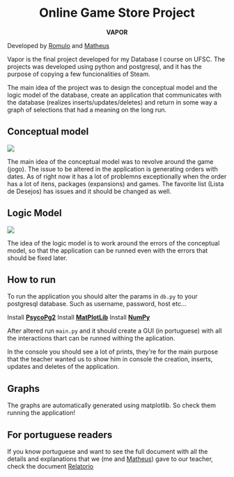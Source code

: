<h1 align="center">Online Game Store Project</h1>
<p align="center"><strong>VAPOR</strong></p>

Developed by [Romulo](https://github.com/romuloschiavon) and [Matheus](https://github.com/matheus1103)

Vapor is the final project developed for my Database I course on UFSC. The projects was developed using python and postgresql, and it has the purpose of copying a few funcionalities of Steam. 

The main idea of the project was to design the conceptual model and the logic model of the database, create an application that communicates with the database (realizes inserts/updates/deletes) and return in some way a graph of selections that had a meaning on the long run.

## Conceptual model

<img src="https://i.imgur.com/UvwrXWR.jpg"></img>

The main idea of the conceptual model was to revolve around the game (jogo). The issue to be altered in the application is generating orders with dates. As of right now it has a lot of problemns exceptionally when the order has a lot of itens, packages (expansions) and games.
The favorite list (Lista de Desejos) has issues and it should be changed as well.

## Logic Model

<img src="https://i.imgur.com/Pj3pc4x.jpg"></img>

The idea of the logic model is to work around the errors of the conceptual model, so that the application can be runned even with the errors that should be fixed later.

## How to run

To run the application you should alter the params in ```db.py``` to your postgresql database. Such as username, password, host etc...

Install **[PsycoPg2](https://pypi.org/project/psycopg2/)**
Install **[MatPlotLib](https://matplotlib.org/stable/users/installing.html)**
Install **[NumPy](https://numpy.org/install/)**

After altered run ```main.py``` and it should create a GUI (in portuguese) with all the interactions thart can be runned withing the aplication.

In the console you should see a lot of prints, they're for the main purpose that the teacher wanted us to show him in console the creation, inserts, updates and deletes of the application.

## Graphs

The graphs are automatically generated using matplotlib. So check them running the application!

## For portuguese readers

If you know portuguese and want to see the full document with all the details and explanations that we (me and [Matheus](https://github.com/matheus1103)) gave to our teacher, check the document [Relatorio](https://github.com/romuloschiavon/OnlineGameStore/blob/main/Relatorio.pdf)
